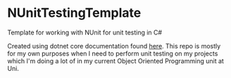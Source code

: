 # NUnitTestingTemplate
Template for working with NUnit for unit testing in C#

Created using dotnet core documentation found [here](https://docs.microsoft.com/en-us/dotnet/core/testing/unit-testing-with-nunit). This repo is mostly for my own purposes when I need to perform unit testing on my projects which I'm doing a lot of in my current Object Oriented Programming unit at Uni.
